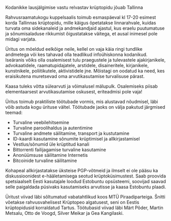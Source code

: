 Kodanikke lausjälgimise vastu relvastav krüptopidu jõuab Tallinna

Rahvusraamatukogu kuppelsaalis toimub esmaspäeval kl 17-20 esimest korda Tallinnas krüptopidu, mille käigus õpetatakse linnarahvale, kuidas turvata oma sidekanaleid ja andmekandjaid ajastul, kus eraelu puutumatuse ja sõnumisaladuse rikkumist õigustatakse väitega, et ausal inimesel pole midagi varjata.

Üritus on mõeldud eelkõige neile, kellel on vaja käia ringi tundlike andmetega või kes tahavad olla teadlikud infoühiskonna kodanikud. Iseäranis võiks olla osalemisest tulu praegustele ja tulevastele ajakirjanikele, advokaatidele, raamatupidajatele, arstidele, disaineritele, kirjanikele, kunstnikele, poliitikutele, aktivistidele jne. Mõistagi on oodatud ka need, kes eraisikutena muretsevad oma arvutikasutamise turvalisuse pärast.

Kaasa tuleks võtta sülearvuti ja võimalusel mälupulk. Osalemiseks piisab elementaarsest arvutikasutamise oskusest, eriteadmisi pole vaja!

Üritus toimub praktiliste töötubade vormis, mis alustavad nõudmisel, läbi võib astuda kogu ürituse vältel. Töötubade jaoks on välja pakutud järgmised teemad:

* Turvaline veebilehitsemine
* Turvaline paroolihaldus ja autentimine
* Turvaline andmete säilitamine, transport ja kustutamine
* ID-kaardi kasutamine sõnumite krüptimisel ja allkirjastamisel
* Vestlus/sõnumid üle krüptitud kanali
* Bittorrenti failijagamise turvaline kasutamine
* Anonüümsuse säilitamine Internetis
* Bitcoinide turvaline säilitamine

Kohapeal allkirjastatakse üksteise PGP-võtmeid ja ilmselt ei ole pääsu ka diskussioonidest e-hääletamisega seotud krüptoküsimustest. Saab proovida spetsiaalselt Eesti kasutajale loodud Estobuntu opsüsteemi, soovijad saavad selle paigaldada püsivaks kasutamiseks arvutisse ja kaasa Estobuntu plaadi.

Üritust viivad läbi sõltumatud vabatahtlikud koos MTÜ Piraadiparteiga. Šnitti võetakse rahvusvahelisest Krüptopeo algatusest, seni on Eestis krüptopidusid korraldatud Tartus. Töötubasid viivad läbi Märt Põder, Martin Metsalu, Otto de Voogd, Silver Meikar ja Gea Kangilaski.
